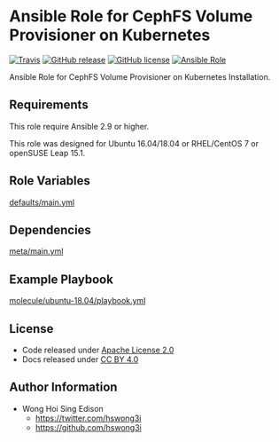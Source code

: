 # Ansible Role for CephFS Volume Provisioner on Kubernetes

[![Travis](https://img.shields.io/travis/alvistack/ansible-role-kubernetes-cephfs-provisioner.svg)](https://travis-ci.org/alvistack/ansible-role-kubernetes-cephfs-provisioner)
[![GitHub release](https://img.shields.io/github/release/alvistack/ansible-role-kubernetes-cephfs-provisioner.svg)](https://github.com/alvistack/ansible-role-kubernetes-cephfs-provisioner)
[![GitHub license](https://img.shields.io/github/license/alvistack/ansible-role-kubernetes-cephfs-provisioner.svg)](https://github.com/alvistack/ansible-role-kubernetes-cephfs-provisioner/blob/master/LICENSE)
[![Ansible Role](https://img.shields.io/badge/galaxy-alvistack.kubernetes_cephfs_provisioner-blue.svg)](https://galaxy.ansible.com/alvistack/kubernetes_cephfs_provisioner)

Ansible Role for CephFS Volume Provisioner on Kubernetes Installation.

## Requirements

This role require Ansible 2.9 or higher.

This role was designed for Ubuntu 16.04/18.04 or RHEL/CentOS 7 or openSUSE Leap 15.1.

## Role Variables

[defaults/main.yml](defaults/main.yml)

## Dependencies

[meta/main.yml](meta/main.yml)

## Example Playbook

[molecule/ubuntu-18.04/playbook.yml](molecule/ubuntu-18.04/playbook.yml)

## License

  - Code released under [Apache License 2.0](LICENSE)
  - Docs released under [CC BY 4.0](http://creativecommons.org/licenses/by/4.0/)

## Author Information

  - Wong Hoi Sing Edison
      - <https://twitter.com/hswong3i>
      - <https://github.com/hswong3i>
